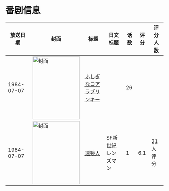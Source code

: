 # 番剧信息

|放送日期|封面|标题|日文标题|话数|评分|评分人数|
|---|---|---|---|---|---|---|
|1984-07-07|<img src="https://lain.bgm.tv/pic/cover/c/73/25/77938_4H4O4.jpg" alt="封面" style="width:150px;height:200px;object-fit:cover;">|[ふしぎなコアラブリンキー](https://bangumi.tv/subject/77938)||26|||
|1984-07-07|<img src="https://lain.bgm.tv/pic/cover/c/ca/cb/83542_PCGJ0.jpg" alt="封面" style="width:150px;height:200px;object-fit:cover;">|[透镜人](https://bangumi.tv/subject/83542)|SF新世紀レンズマン|1|6.1|21人评分|
